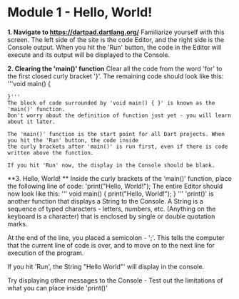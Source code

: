 # Module 1 - Hello, World!

**1. Navigate to https://dartpad.dartlang.org/**
  Familiarize yourself with this screen. The left side of the site is the code Editor, and the right side is the Console output. 
  When you hit the 'Run' button, the code in the Editor will execute and its output will be displayed to the Console.
  
 **2. Clearing the 'main()' function**
   Clear all the code from the word 'for' to the first closed curly bracket '}'. 
   The remaining code should look like this:
    '''void main() {
    
    }'''
    The block of code surrounded by 'void main() { }' is known as the 'main()' function. 
    Don't worry about the definition of function just yet - you will learn about it later.
    
    The 'main()' function is the start point for all Dart projects. When you hit the 'Run' button, the code inside 
    the curly brackets after 'main()' is run first, even if there is code written above the function.
    
    If you hit 'Run' now, the display in the Console should be blank.
    
 **3. Hello, World! **
   Inside the curly brackets of the 'main()' function, place the following line of code:
   'print("Hello, World!");
   The entire Editor should now look like this:
   '''
   void main() {
    print("Hello, World!");
   }
   '''
   'print()' is another function that displays a String to the Console.
   A String is a sequence of typed characters - letters, numbers, etc. (Anything on the keyboard is a character) that is enclosed by
   single or double quotation marks.
   
   At the end of the line, you placed a semicolon - ';'. 
   This tells the computer that the current line of code is over, and to move on to the next line for execution of the program.
   
   If you hit 'Run', the String "Hello World"' will display in the console.
   
   Try displaying other messages to the Console - Test out the limitations of what you can place inside 'print()'